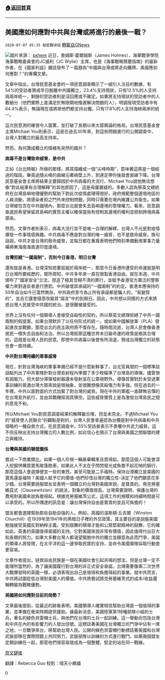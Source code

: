 ###  [:house:返回首頁](https://github.com/ourhimalayas/txt)
---

## 美國應如何應對中共與台灣或將進行的最後一戰？
`2020-07-07 05:35 秘密翻译组` [轉載自GNews](https://gnews.org/zh-hant/256381/)

![](https://s3.amazonaws.com/gnews-media-offload/wp-content/uploads/2020/07/07053042/%E5%8F%B0%E6%B9%BE%E4%B8%AD%E5%85%B1%E7%BE%8E%E5%9B%BD.jpg)圖片來源： [pxhere](https://pxhere.com/) 
近日，詹姆斯·霍爾姆斯（James Holmes），海軍戰爭學院海事戰略委員會的JC威利（JC Wylie）主席，也是《海事戰略簡要指南》的最新作者，在《國家利益》雜誌發布了一篇題為“中國與台灣或將走向攤牌，美國應如何應對？”的專欄文章。

文章中指出，台灣民意基金會的一項民意調查顯示了一組引人注目的數據，有54%的受訪者贊成早日脫離中共國獨立，23.4%支持現狀，只有12.5%的人支持與兩岸統一，剩餘的受訪者則是沒回應或不確定。如果將支持現狀的受訪者中的人數細分（他們實際上是滿足於無限期地推遲解決問題的人），明調發現受訪者中有64.4%表示，無論現在或將來他們都支持台獨，只有17.8%的人支持海峽兩岸的統一。

這次民意測的確很令人震驚，並打破了長期以來大眾輿論的格局。台灣民意基金會主席Michael You則表示，這是在過去30年來，對這些問題進行的公開調查中，台灣人對獨立的最高支持率。

然而，為何讚成獨立的情緒有突然的飆升？

**病毒不是台灣致命威脅，是中共**

正如《台北時報》所做的那樣，將其描繪成一個“尖峰時期”，意味著這將是一個經過的階段。畢竟追隨尖峰的曲線沿著峭壁上升，到達定帶你後就會直線下降。台灣民意基金會主席將結果主要歸因於中共病毒的大流行，Michael You說他無法想像“對此結果有合理解釋”的其他原因了。這是毋庸置疑的。多數人認為蔡英文總統府在台灣島嶼地理優勢的幫助下對此次疫情處理得很好。政府規範整個邊境地區的人員流動，將感染者拒之門外來控制問題，同時只需要在境內維護公共衛生。如果台灣被包含在中共國境內，那麼台北就會失去島嶼邊境的管理權力。看來，民意調查選民希望保留其島嶼的實質主權以確保當局有控制其邊境的權利並抵制跨境病毒感染。

然而，文章作者則表示，病毒大流行並不是唯一合理的解釋，台灣人不光是對疫情爆發一件事情感興趣。中共病毒不應是對台灣的唯一威脅，也不是致命威脅。換句話說，中共才是台灣的致命威脅，並每日都在重複表明他們時刻準備動用軍事力量橫掃東海南海直達印度邊境。

**台灣拒絕“一國兩制”，否則今日香港，明日台灣**

還有就是香港。台灣深知若要屈服於兩岸統一，那麼今日香港所遭受的命運就是明日台灣所要經歷的，眾所周知，中共多年來一直在限製香港自由。就在本週，中共頒布了“國家安全”立法，捏造了極其含糊不清的罪行，並賦予香港官方廣泛的警察權力來對違反者進行懲罰。中共破壞其承諾的“一國兩制”的約定。香港本應保持的50年自治如今已蕩然無存。中共政府至今為止所有承諾都是騙人的，“易變質的”，並且它還會隨意改變其“諾言”中的到期日。因此，中共想以同樣的方式來誘惑台灣人民接受中共國的統治，是很難被接受的。

世界上沒有任何一個領導人會接受自殺性的契約，所以蔡英文總理拒絕了中共一國兩制的假提案。如果台灣默許了以任何形式的統一，或如果中國解放軍（PLA）發起進攻並戰勝，那麼台北的民主政府將不復存在。隨時間流逝，台灣人民會像香港居民一樣失去自由和法治。所以台灣抵禦這種世界末日級命運的政策是極其合理的。這就是台灣人民的民意。即使中共病毒以後會有所消退，贊成台灣獨立的狀態也會一直持續。

**中共對台灣持續的軍事威脅**

現在，針對台灣海峽的軍事準備已經不是什麼新鮮事了。台北官員間的一個標準談話點列出了中共軍隊針對台灣島射程內準備了多少枚瞄準了台灣島的導彈。儘管很有說服力，但大部分導彈發射器還未發射並在公眾視野外。導彈其實對於未受過軍事訓練的普通台灣大眾來說是很抽象，並很難想像其殺傷力有多強。但在過去的一年裡，中共以面對面的方式加緊了對台灣的威脅。現在中共的軍艦一直肆無忌憚的在台灣島外航行，並由其戰機探測其領空。這些威脅實質上是為激發台灣島民之間的意見不和。

所以Michael You對民意調查結果的解釋雖合理，但並未完全。不過Michael You的“威脅使人民聯合“的觀點是對的，台灣人民會普遍認為台獨是對中共病毒和中共侵略的一種自救方式。在民意調查中，55%受訪者表示不畏懼中共武力威脅。這不但反映出支持台灣獨立的人數比例，如此信心也預示了台灣與美國之間聯盟的建立與維持。

**台灣與美國的聯盟關係**

嘗試一下商業類比。如果一個人珍視一輛豪華轎車且買得起，那麼這個人可能會深入挖掘併購買寶馬敞篷跑車。如果此人不太在乎閃閃發光或負擔不起花哨的騎行，那麼這個人會選擇便宜一些的東西，甚至可能是二手福特。保持台灣獨立是美國的寶馬還是福特？美國人賦予它的價值-他們珍惜台灣的獨立性-決定了他們願意花多少錢。台灣需要說服盟友並表明一個獨立的台灣對美國來說，是寶貴的。用克勞塞維茲式（Clausewitzian）的說法，對象的價值很高。台灣需要證明，保護台灣的費用對美國來說負擔得起。根據克勞塞維茨公式，這項工作的規模和持續時間是可以承受的。所以所傳達的訊息是：讓台灣保持自由是寶貴的並且可負擔的！

盟友都會選擇幫助那些自助自強的人。例如，英國的溫斯頓·丘吉爾（Winston Churchill）在1939年至1941年的黑暗日子裡的外交政策，其主要目的是說服美國勉強接受英國反對納粹主義。受到鼓舞的領導才能和公眾堅韌精神的鼓舞，它的確如此。英勇的英國值得美國的支持。它對美國來說非常有價值，因此值得付出巨大和長期的努力。如果大多數台灣人都渴望擺脫中共的獨立並願意為此而鬥爭，美國的領導人將發現，在太平洋的這一邊爭取民眾的支持，並命令美國軍隊採取行動會更容易。

文章作者提出，拯救自由民族是一個在美國社會引起共鳴的想法，但是台灣一定不能理所當然的，為了讓美國履行對台灣的非正式安全承諾，台灣需要像第二次世界大戰爆發時的英國一樣，必須表現出自己是值得和負擔得起的事業。就中共而言，中共將試圖貶低台灣對美國人的價值。中共將嘗試將克勞塞維茨式的成本/收益邏輯轉變為戰略優勢。

**美國將如何應對目前的局勢？**

文章最後提到，從最近的跡象表明，美國領導人確實相信幫助台灣是一個值得的事業，並準備在衝突時期提供援助。據最新消息，美國陸軍第1特種部隊小組的士兵，著名的綠色貝雷帽士兵，與他們在台灣的士兵一起訓練。這一舉動向包括台灣和中共在內的有影響力的人發出信號。這標誌著美國在台灣獨立的鬥爭中佔有一席之地，一旦戰爭來台，將幫助台灣人民。公開的綠色貝雷帽行動標誌著美國和台灣武裝部隊在實際問題上共同努力，武裝部隊以訓練的方式進行戰鬥。如果兩個盟友定期訓練在一起，那麼他們很容易就成為一個整體，堅定的站在同一戰線。

[原文鏈接](https://nationalinterest.org/feature/china-and-taiwan-could-be-headed-towards-showdown-what-should-america-do-164164)

翻譯：Rebecca Guo 
校對：晴天小螞蟻

0
